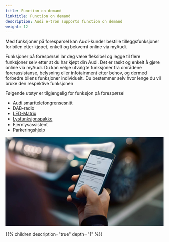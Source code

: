 ```yaml
---
title: Function on demand
linktitle: Function on demand
description: Audi e-tron supports function on demand
weight: 12
---
```


Med funksjoner på forespørsel kan Audi-kunder bestille tilleggsfunksjoner for bilen etter kjøpet, enkelt og bekvemt online via myAudi.

Funksjoner på forespørsel lar deg være fleksibel og legge til flere funksjoner selv etter at du har kjøpt din Audi. Det er raskt og enkelt å gjøre online via myAudi. Du kan velge utvalgte funksjoner fra områdene førerassistanse, belysning eller infotainment etter behov, og dermed forbedre bilens funksjoner individuelt. Du bestemmer selv hvor lenge du vil bruke den respektive funksjonen

Følgende utstyr er tilgjengelig for funksjon på forespørsel

- [Audi smarttelefongrensesnitt](/modeller/e-tron/teknologi/uiandoperations/smarttelefongrensesnitt/)
- DAB-radio
- [LED-Matrix](/models/e-tron/technology/lights/#hd-matrix-led-headlights)
- [Lysfunksjonspakke](/models/e-tron/technology/lights/#hd-matrix-led-headlights)
- Fjernlysassistent
- Parkeringshjelp

![FOD](fod1.jpg "Funksjon på forespørsel fra myAudi-appen")

{{% children description="true" depth="1" %}}
